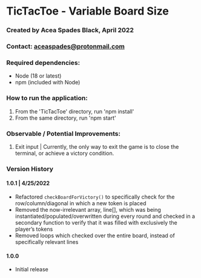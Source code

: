 # TicTacToe - Variable Board Size
### Created by Acea Spades Black, April 2022
### Contact: aceaspades@protonmail.com 

### Required dependencies:
- Node (18 or latest)
- npm (included with Node)

### How to run the application:

1. From the 'TicTacToe' directory, run 'npm install'
2. From the same directory, run 'npm start'


### Observable / Potential Improvements:
1. Exit input | Currently, the only way to exit the game is to close the terminal, or achieve a victory condition.


### Version History

#### 1.0.1 | 4/25/2022
- Refactored ```checkBoardForVictory()``` to specifically check for the row/column/diagonal in which a new token is placed
- Removed the now-irrelevant array, line[], which was being instantiated/populated/overwritten during every round and checked in a secondary function to verify that it was filled with exclusively the player’s tokens
- Removed loops which checked over the entire board, instead of specifically relevant lines

#### 1.0.0
- Initial release
